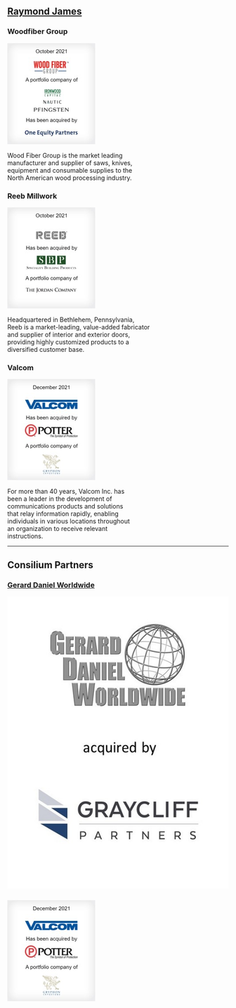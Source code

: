 ## [Raymond James]("https://www.raymondjames.com/corporations-and-institutions/investment-banking/transaction-history?industry=0&sector=0&transaction=0&r=10")

### Woodfiber Group
<img src="images/2110_woodfibergroup.jpg"/>

Wood Fiber Group is the market leading
<br>
manufacturer and supplier of saws, knives, 
<br>
equipment and consumable supplies to the 
<br>
North American wood processing industry.


### Reeb Millwork
<img src="images/2110_reebmillwork.jpg"/>

Headquartered in Bethlehem, Pennsylvania, 
<br>
Reeb is a market-leading, value-added fabricator
<br>
and supplier of interior and exterior doors,
<br>
providing highly customized products to a 
<br>
diversified customer base.


### Valcom
<img src="images/2112_valcom.jpg"/>

For more than 40 years, Valcom Inc. has 
<br>
been a leader in the development of 
<br>
communications products and solutions
<br>
that relay information rapidly, enabling 
<br>
individuals in various locations throughout 
<br>
an organization to receive relevant 
<br>
instructions.

---

## Consilium Partners

### [Gerard Daniel Worldwide](https://www.cpboston.com/tombstones/gerard-daniel-worldwide/)
<img src="images/GDW-Thombstone-cropped.jpg"/>


###
<img src="images/2112_valcom.jpg"/>


